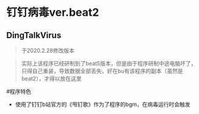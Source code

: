 # 钉钉病毒ver.beat2
## DingTalkVirus
>于2020.2.28修改版本

>实际上该程序已经研制到了beat5版本，但是由于程序研制中途电脑坏了，只得自己重装，导致数据全部丢失，好在bu有该程序的副本（虽然是beat2），才得以放在这里

#程序特色

* 使用了钉钉b站官方的《甩钉歌》作为了程序的bgm，在病毒运行时会触发
